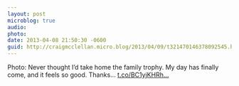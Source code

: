 ```yaml
---
layout: post
microblog: true
audio: 
photo: 
date: 2013-04-08 21:50:30 -0600
guid: http://craigmcclellan.micro.blog/2013/04/09/t321470146378092545.html
---
```

Photo: Never thought I’d take home the family trophy. My day has finally come, and it feels so good. Thanks... [t.co/BC1yjKHRh...](http://t.co/BC1yjKHRhW)
